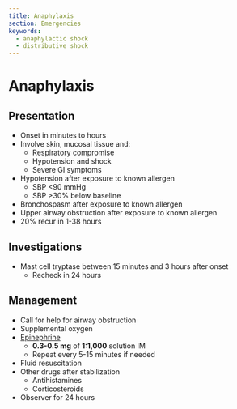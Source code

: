 ```yaml
---
title: Anaphylaxis
section: Emergencies
keywords:
  - anaphylactic shock
  - distributive shock
---
```


# Anaphylaxis

## Presentation

- Onset in minutes to hours
- Involve skin, mucosal tissue and:
  - Respiratory compromise
  - Hypotension and shock
  - Severe GI symptoms
- Hypotension after exposure to known allergen
  - SBP <90 mmHg
  - SBP >30% below baseline
- Bronchospasm after exposure to known allergen
- Upper airway obstruction after exposure to known allergen
- 20% recur in 1-38 hours

## Investigations

- Mast cell tryptase between 15 minutes and 3 hours after onset
  - Recheck in 24 hours

## Management

- Call for help for airway obstruction
- Supplemental oxygen
- [Epinephrine](../drugs/vasopressors#epinephrine)
  - **0.3-0.5 mg** of **1:1,000** solution IM
  - Repeat every 5-15 minutes if needed
- Fluid resuscitation
- Other drugs after stabilization
  - Antihistamines
  - Corticosteroids
- Observer for 24 hours


